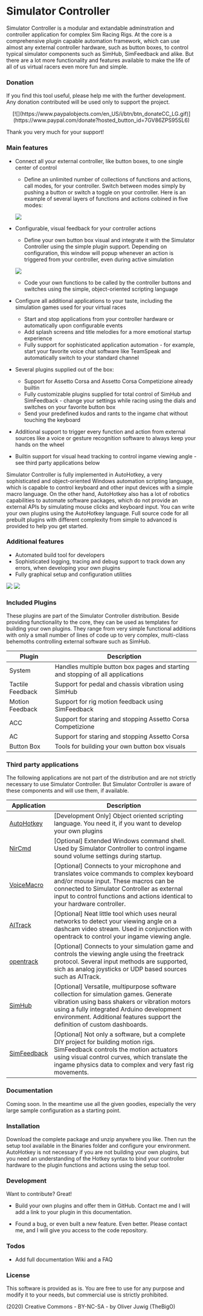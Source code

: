 # Simulator Controller

Simulator Controller is a modular and extandable adminstration and controller application for complex Sim Racing Rigs. At the core is a comprehensive plugin capable automation framework, which can use almost any external controller hardware, such as button boxes, to control typical simulator components such as SimHub, SimFeedback and alike. But there are a lot more functionality and features available to make the life of all of us virtual racers even more fun and simple.

### Donation

If you find this tool useful, please help me with the further development. Any donation contributed will be used only to support the project.

<p align=center> [![](https://www.paypalobjects.com/en_US/i/btn/btn_donateCC_LG.gif)](https://www.paypal.com/donate?hosted_button_id=7GV86ZPS95SL6) </p>

Thank you very much for your support!

### Main features

  - Connect all your external controller, like button boxes, to one single center of control
    - Define an unlimited number of collections of functions and actions, call modes, for your controller. Switch between modes simply by pushing a button or switch a toggle on your controller. Here is an example of several layers of functions and actions cobined in five modes:
	
	![](./Resources/DocumentationImages/Button%20Box%20Layout.png)
	
  - Configurable, visual feedback for your controller actions
    - Define your own button box visual and integrate it with the Simulator Controller using the simple plugin support. Depending on configuration, this window will popup whenever an action is triggered from your controller, even during active simulation
    
    ![](./Resources/DocumentationImages/Button%20Box%202.JPG)
    
    - Code your own functions to be called by the controller buttons and switches using the simple, object-oriented scripting language
  - Configure all additional applications to your taste, including the simulation games used for your virtual races
    - Start and stop applications from your controller hardware or automatically upon configurable events
    - Add splash screens and title melodies for a more emotional startup experience
    - Fully support for sophisticated application automation - for example, start your favorite voice chat software like TeamSpeak and automatically switch to your standard channel 
  - Several plugins supplied out of the box:
    - Support for Assetto Corsa and Assetto Corsa Competizione already builtin
    - Fully customizable plugins supplied for total control of SimHub and SimFeedback - change your settings while racing using the dials and switches on your favorite button box
    - Send your predefined kudos and rants to the ingame chat without touching the keyboard
  - Additional support to trigger every function and action from external sources like a voice or gesture recognition software to always keep your hands on the wheel
  - Builtin support for visual head tracking to control ingame viewing angle - see third party applications below

Simulator Controller is fully implemented in AutoHotkey, a very sophisticated and object-oriented Windows automation scripting language, which is capable to control keyboard and other input devices with a simple macro language. On the other hand, AutoHotkey also has a lot of robotics capabilities to automate software packages, which do not provide an external APIs by simulating mouse clicks and keyboard input. You can write your own plugins using the AutoHotkey language. Full source code for all prebuilt plugins with different complexity from simple to advanced is provided to help you get started.

### Additional features

  - Automated build tool for developers
  - Sophisticated logging, tracing and debug support to track down any errors, when developing your own plugins
  - Fully graphical setup and configuration utilities
  
  ![](./Resources/DocumentationImages/Setup%20Tool.JPG) ![](./Resources/DocumentationImages/Configuration%20Tool.JPG)

### Included Plugins

These plugins are part of the Simulator Controller distribution. Beside providing functionality to the core, they can be used as templates for building your own plugins. They range from very simple functional additions with only a small number of lines of code up to very complex, multi-class behemoths controlling external software such as SimHub.

| Plugin | Description |
| ------ | ------ |
| System | Handles multiple button box pages and starting and stopping of all applications |
| Tactile Feedback | Support for pedal and chassis vibration using SimHub |
| Motion Feedback | Support for rig motion feedback using SimFeedback |
| ACC | Support for staring and stopping Assetto Corsa Competizione |
| AC | Support for staring and stopping Assetto Corsa |
| Button Box | Tools for building your own button box visuals |

### Third party applications

The following applications are not part of the distribution and are not strictly necessary to use Simulator Controller. But Simulator Controller is aware of these components and will use them, if available.

| Application | Description |
| ------ | ------ |
| [AutoHotkey](https://www.autohotkey.com/) | [Development Only] Object oriented scripting language. You need it, if you want to develop your own plugins |
| [NirCmd](https://www.nirsoft.net/utils/nircmd.html) | [Optional] Extended Windows command shell. Used by Simulator Controller to control ingame sound volume settings during startup. |
| [VoiceMacro](http://www.voicemacro.net/) | [Optional] Connects to your microphone and translates voice commands to complex keyboard and/or mouse input. These macros can be connected to Simulator Controller as external input to control functions and actions identical to your hardware controller. |
| [AITrack](https://github.com/AIRLegend/aitrack) | [Optional] Neat little tool which uses neural networks to detect your viewing angle on a dashcam video stream. Used in conjunction with opentrack to control your ingame viewing angle. |
| [opentrack](https://sourceforge.net/projects/opentrack.mirror/) | [Optional] Connects to your simulation game and controls the viewing angle using the freetrack protocol. Several input methods are supported, sich as analog joysticks or UDP based sources such as AITrack. |
| [SimHub](https://www.simhubdash.com/) | [Optional] Versatile, multipurpose software collection for simulation games. Generate vibration using bass shakers or vibration motors using a fully integrated Arduino development environment. Additional features support the definition of custom dashboards. |
| [SimFeedback](https://www.opensfx.com/) | [Optional] Not only a software, but a complete DIY project for building motion rigs. SimFeedback controls the motion actuators using visual control curves, which translate the ingame physics data to complex and very fast rig movements. |


### Documentation

Coming soon. In the meantime use all the given goodies, especially the very large sample configuration as a starting point.

### Installation

Download the complete package and unzip anywhere you like. Then run the setup tool available in the Binaries folder and configure your environment. AutoHotkey is not necessary if you are not building your own plugins, but you need an understanding of the Hotkey syntax to bind your controller hardware to the plugin functions and actions using the setup tool. 

### Development

Want to contribute? Great!

  - Build your own plugins and  offer them in GitHub. Contact me and I will add a link to your plugin in this documentation.

  - Found a bug, or even built a new feature. Even better. Please contact me, and I will give you access to the code repository.

### Todos

 - Add full documentation Wiki and a FAQ

### License

This software is provided as is. You are free to use for any purpose and modify it to your needs, but commercial use is strictly prohibited.

(2020) Creative Commons - BY-NC-SA - by Oliver Juwig (TheBigO)
